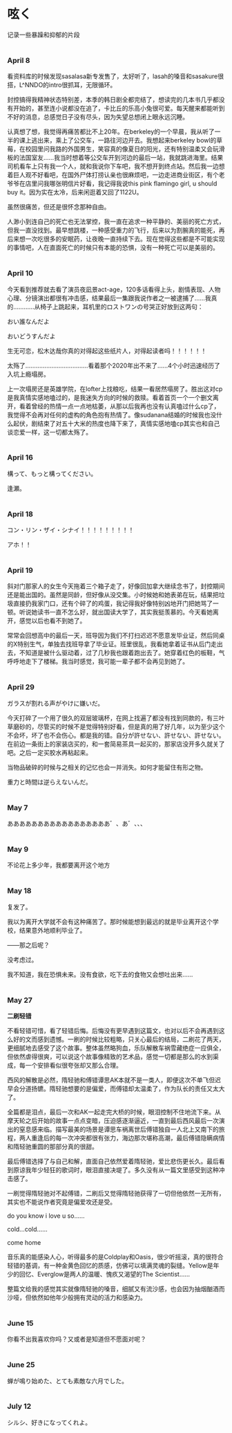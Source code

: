 # 呟く

记录一些暴躁和抑郁的片段
<br/><br/>
### April 8

看资料库的时候发现sasalasa新专发售了，太好听了，lasah的嗓音和sasakure很搭，L^NNDO的intro很抓耳，无限循环。

封控搞得我精神状态特别差，本季的韩日剧全都完结了，想读完的几本书几乎都没有开始的，甚至连小说都没在追了，卡比丘的乐高小兔很可爱。每天醒来都能听到不好的消息，总感觉日子没有尽头，因为失望总想闭上眼永远沉睡。

认真想了想，我觉得再痛苦都比不上20年。在berkeley的一个早晨，我从听了一半的课上逃出来，乘上了公交车，一路往河边开去。我想起来berkeley bowl的草莓，在校园里问我路的外国男生，笑容真的像夏日的阳光，还有特别温柔又会玩滑板的法国室友……我当时想着等公交车开到河边的最后一站，我就跳进海里。结果司机看车上只有我一个人，就和我说你下车吧，我不想开到终点站。然后我一边想着巨人观不好看吧，在国外尸体打捞认亲也很麻烦吧，一边走进商业街区，有个老爷爷在店里问我哪张明信片好看，我记得我说this pink flamingo girl, u should buy it。因为实在太冷，后来闲逛着又回了1122U。

虽然很痛苦，但还是很怀念那种自由。

人渺小到连自己的死亡也无法掌控，我一直在追求一种平静的、美丽的死亡方式，但我一直没找到。最早想跳楼，一种感受重力的飞行，后来以为割腕真的能死，再后来想一次吃很多的安眠药，让夜晚一直持续下去。现在觉得这些都是不可能实现的事情吧，人在直面死亡的时候只有本能的恐惧，没有一种死亡可以是美丽的。
<br/><br/>
### April 10

今天看到推荐就去看了演员夜凪景act-age，120多话看得上头，剧情表现、人物心理、分镜演出都很有冲击感，结果最后一集跟我说作者之一被逮捕了……我真的…………从椅子上跳起来，耳机里的ロストワンの号哭正好放到这两句：

おい誰なんだよ

おいどうすんだよ

生无可恋，松木达哉你真的对得起这些纸片人，对得起读者吗！！！！！！

太殇了………………………………看着那个2020年出不来了……4个小时迅速经历了入坑上瘾塌房。

上一次塌房还是英雄学院，在lofter上找粮吃，结果一看居然塌房了。胜出这对cp是我真情实感地嗑过的，是我迷失方向的时候的救赎。看着首页一个一个删文离开，看着曾经的热情一点一点地枯萎，从那以后我再也没有认真嗑过什么cp了，我觉得不会再对任何的虚构的角色抱有热情了。像sudanana结婚的时候我也没什么起伏，剧结束了对五十大米的热度也降下来了，真情实感地嗑cp其实也和自己谈恋爱一样，这一切都太殇了。
<br/><br/>
### April 16

構って、もっと構ってください。

逢瀬。
<br/><br/>
### April 18

コン・リン・ザイ・シナイ！！！！！！！！！

アホ！！
<br/><br/>
### April 19

斜对门那家人的女生今天拖着三个箱子走了，好像回加拿大继续念书了，封控期间还是能出国的。虽然是同龄，但好像从没交集。小时候她和她表弟在玩，结果把垃圾直接扔我家门口，还有个碎了的鸡蛋，我记得我好像特别凶地开门把她骂了一顿。听说她读书一直不怎么好，就出国读大学了，其实我挺羡慕的。今天看她离开，感觉以后也看不到她了。

常常会回想高中的最后一天，班导因为我们不打扫迟迟不愿意发毕业证，然后同桌的X特别生气，单独去找班导拿了毕业证。班里很乱，我看她拿着证书从后门走出去，不知道是被什么驱动着，过了几秒我也跟着跑出去了。她穿着红色的板鞋，气呼呼地走下了楼梯。我当时感觉，我可能一辈子都不会再见到她了。
<br/><br/>
### April 29

ガラスが割れる声がやけに嫌いだ。

今天打碎了一个用了很久的双层玻璃杯，在网上找遍了都没有找到同款的，有三叶草磨砂的，尽管买的时候不是觉得特别好看，但是真的用了好几年，以为至少这个不会坏，坏了也不会伤心。都是我的错。自分が許せない、許せない、許せない。在前边一条街上的家装店买的，和一套简易茶具一起买的，那家店没开多久就关了吧。之后一定买胶水再粘起来。

当物品破碎的时候与之相关的记忆也会一并消失。如何才能留住有形之物。

重力と時間は逆らえないんだ。
<br/><br/>
### May 7

あああああああああああああああああ゛、あ゛、、、
<br/><br/>
### May 9

不论花上多少年，我都要离开这个地方
<br/><br/>
### May 18

复发了。

我以为离开大学就不会有这种痛苦了。那时候能想到最远的就是毕业离开这个学校，结果意外地顺利毕业了。

——那之后呢？

没考虑过。

我不知道，我在恐惧未来。没有食欲，吃下去的食物又会想吐出来……
<br/><br/>
### May 27

**二刷轻错**

不看轻错可惜，看了轻错后悔。后悔没有更早遇到这篇文，也对以后不会再遇到这么好的文而感到遗憾。一刷的时候比较粗略，只关心最后的结局，二刷花了两天，更细腻地去感受了这个故事。整体虽然略狗血，乐队解散车祸雪藏绝症一应俱全，但依然虐得很爽，可以说这个故事像精致的艺术品，感觉一切都是那么的水到渠成，每一个安排看似很夸张却又那么合理。

西风的解散是必然，隋轻驰和傅错谭思AK本就不是一类人，即便这次不单飞但迟早会分道扬镳。隋轻驰想要的是偏爱，而傅错却太温柔了，作为队长的责任又太大了。

全篇都是泪点，最后一次和AK一起走完大桥的时候，眼泪控制不住地流下来。从摩天轮之后开始的故事一点点变暗，压迫感逐渐逼近，一直到最后西风最后一次演出的窒息感来临。描写最美的场景是谭思车祸离世后傅错独自一人北上又南下的旅程，两人重逢后的每一次冲突都很有张力，海边那次堪称高潮，最后傅错隐瞒病情和隋轻驰重圆的那部分真的很甜。

最后傅错选择了与自己和解，直面自己依然爱着隋轻驰，爱比悲伤更长久。最后看到原谅我年少轻狂的歌词时，眼泪直接决堤了。多久没有从一篇文里感受到这种冲击感了。

一刷觉得隋轻驰对不起傅错，二刷后又觉得隋轻驰获得了一切但他依然一无所有，其实也不能说作者究竟是偏爱攻还是受。

do you know i love u so……

cold…cold……

come home

音乐真的能感染人心，听得最多的是Coldplay和Oasis，很少听摇滚，真的很符合轻错的基调，有一种金黄色回忆的质感，仿佛可以填满灵魂的裂缝。Yellow是年少的回忆、Everglow是两人的温暖、愧疚又渴望的The Scientist……

整篇文给我的感觉其实就像隋轻驰的嗓音，细腻又有流沙感，也会因为抽烟酗酒而沙哑，但依然如他年少般拥有灵动的活力和感染力。
<br/><br/>
### June 15

你看不出我喜欢你吗？又或者是知道但不愿面对呢？
<br/><br/>
### June 25

蝉が鳴り始めた、とても素敵な六月でした。
<br/><br/>
### July 12

シルシ、好きになってくれよ。
